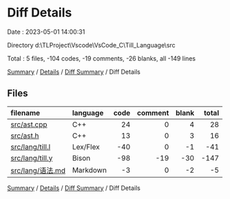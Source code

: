 # Diff Details

Date : 2023-05-01 14:00:31

Directory d:\\TLProject\\Vscode\\VsCode_C\\Till_Language\\src

Total : 5 files,  -104 codes, -19 comments, -26 blanks, all -149 lines

[Summary](results.md) / [Details](details.md) / [Diff Summary](diff.md) / Diff Details

## Files
| filename | language | code | comment | blank | total |
| :--- | :--- | ---: | ---: | ---: | ---: |
| [src/ast.cpp](/src/ast.cpp) | C++ | 24 | 0 | 4 | 28 |
| [src/ast.h](/src/ast.h) | C++ | 13 | 0 | 3 | 16 |
| [src/lang/till.l](/src/lang/till.l) | Lex/Flex | -40 | 0 | -1 | -41 |
| [src/lang/till.y](/src/lang/till.y) | Bison | -98 | -19 | -30 | -147 |
| [src/lang/语法.md](/src/lang/%E8%AF%AD%E6%B3%95.md) | Markdown | -3 | 0 | -2 | -5 |

[Summary](results.md) / [Details](details.md) / [Diff Summary](diff.md) / Diff Details
